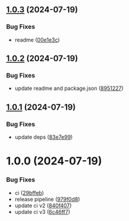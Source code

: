 ## [1.0.3](https://github.com/bartlomiej-kochanowicz/nextjs-headroom/compare/v1.0.2...v1.0.3) (2024-07-19)


### Bug Fixes

* readme ([00e1e3c](https://github.com/bartlomiej-kochanowicz/nextjs-headroom/commit/00e1e3cc2dc1492b1b6e48da5d71f0ead6b86774))

## [1.0.2](https://github.com/bartlomiej-kochanowicz/nextjs-headroom/compare/v1.0.1...v1.0.2) (2024-07-19)


### Bug Fixes

* update readme and package.json ([8951227](https://github.com/bartlomiej-kochanowicz/nextjs-headroom/commit/8951227ff22a94c91acfe46a719c074b2f6d5ebe))

## [1.0.1](https://github.com/bartlomiej-kochanowicz/nextjs-headroom/compare/v1.0.0...v1.0.1) (2024-07-19)


### Bug Fixes

* update deps ([83e7e99](https://github.com/bartlomiej-kochanowicz/nextjs-headroom/commit/83e7e998b675bce4c56d495e5acc07c88b08e19b))

# 1.0.0 (2024-07-19)


### Bug Fixes

* ci ([29bffeb](https://github.com/bartlomiej-kochanowicz/nextjs-headroom/commit/29bffeb014ca0adf0aaaf14965429876b84ec450))
* release pipeline ([979f0d8](https://github.com/bartlomiej-kochanowicz/nextjs-headroom/commit/979f0d8ab0b075044179bf28d836d2e77f773ed9))
* update ci v2 ([840f407](https://github.com/bartlomiej-kochanowicz/nextjs-headroom/commit/840f407f1faf7aa360e0dd0d2e9838e8307a46bf))
* update ci v3 ([6c46ff7](https://github.com/bartlomiej-kochanowicz/nextjs-headroom/commit/6c46ff7dcfd9433014c5ac22afc05a975949740d))
